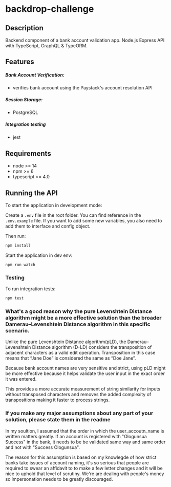 # backdrop-challenge


## Description
Backend component of a bank account validation app. Node.js Express API with TypeScript, GraphQL & TypeORM.


## Features
##### Bank Account Verification:
- verifies bank account using the Paystack's account resolution API
##### Session Storage:
- PostgreSQL
##### Integration testing
- jest

## Requirements

- node >= 14
- npm >= 6
- typescript >= 4.0

## Running the API
To start the application in development mode:

Create a `.env` file in the root folder. You can find reference in the `.env.example` file.
If you want to add some new variables, you also need to add them to interface and config object.

Then run:

```bash
npm install
```

Start the application in dev env:
```
npm run watch
```


### Testing
To run integration tests: 
```bash
npm test
```

### What's a good reason why the pure Levenshtein Distance algorithm might be a more effective solution than the broader Damerau–Levenshtein Distance algorithm in this specific scenario.

Unlike the pure Levenshtein Distance algorithm(pLD), the Damerau–Levenshtein Distance algorithm (D-LD) considers the transposition of adjacent characters as a valid edit operation. Transposition in this case means that “Jane Doe” is considered the same as “Doe Jane”.

Because bank account names are very sensitive and strict, using pLD might be more effective because it helps validate the user input in the exact order it was entered. 

This provides a more accurate measurement of string similarity for inputs without transposed characters and removes the added complexity of transpositions making it faster to process strings.


### If you make any major assumptions about any part of your solution, please state them in the readme
In my soultion, I assumed that the order in which the user_accoutn_name is written matters greatly. If an account is registered with "Ologunsua Success" in the bank, it needs to be be validated same way and same order and not with "Success Ologunsua".

The reason for this assumption is based on my knowlegde of how strict banks take issues of account naming, it's so serious that people are required to swear an affidavit to to make a few letter changes and it will be nice to uphold that level of scrutiny. We're are dealing with people's money so impersonation needs to be greatly discouraged.
